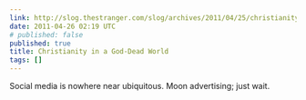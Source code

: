 ```yaml
---
link: http://slog.thestranger.com/slog/archives/2011/04/25/christianity-in-a-god-dead-world
date: 2011-04-26 02:19 UTC
# published: false
published: true
title: Christianity in a God-Dead World
tags: []
---
```


Social media is nowhere near ubiquitous. Moon advertising; just wait.
